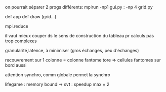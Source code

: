 on pourrait séparer 2 progs différents:
mpirun -np1 gui.py : -np 4 grid.py

def app
    def draw (grid...)

mpi.reduce

il vaut mieux couper ds le sens de construction du tableau pr calculs pas trop complexes

granularité,latence, à minimiser 
(gros échanges, peu d'échanges)

recouvrement sur 1 colonne = colonne fantome
tore => cellules fantomes sur bord aussi

attention synchro, comm globale permet la synchro

lifegame : memory bound -> svt : speedup max = 2